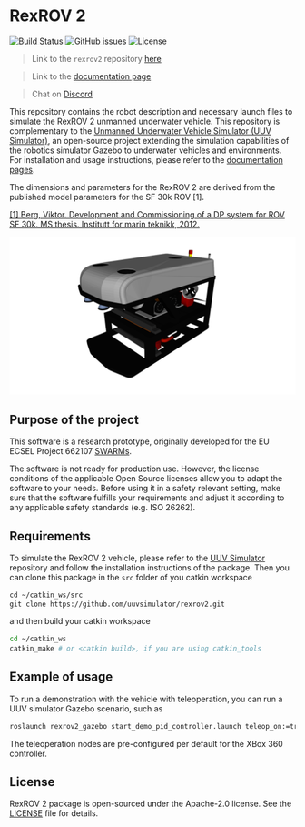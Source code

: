 # RexROV 2

[![Build Status](https://travis-ci.org/uuvsimulator/rexrov2.svg?branch=master)](https://travis-ci.org/uuvsimulator/rexrov2)
[![GitHub issues](https://img.shields.io/github/issues/uuvsimulator/rexrov2.svg)](https://github.com/uuvsimulator/rexrov2/issues)
![License](https://img.shields.io/badge/license-Apache%202-blue.svg)

> Link to the `rexrov2` repository [here](https://github.com/uuvsimulator/rexrov2)

> Link to the [documentation page](https://uuvsimulator.github.io/packages/rexrov2/intro/)

> Chat on [Discord](https://discord.gg/zNauF2F)

This repository contains the robot description and necessary launch files to
simulate the RexROV 2 unmanned underwater vehicle. This repository is complementary
to the [Unmanned Underwater Vehicle Simulator (UUV Simulator)](https://github.com/uuvsimulator/uuv_simulator),
an open-source project extending the simulation capabilities of the robotics
simulator Gazebo to underwater vehicles and environments. For installation and
usage instructions, please refer to the [documentation pages](https://uuvsimulator.github.io/).

The dimensions and parameters for the RexROV 2 are derived from the published
model parameters for the SF 30k ROV [1].

[[1] Berg, Viktor. Development and Commissioning of a DP system for ROV SF 30k. MS thesis. Institutt for marin teknikk, 2012.](https://brage.bibsys.no/xmlui/handle/11250/238170)

![RexROV 2](images/rexrov2.png)

## Purpose of the project

This software is a research prototype, originally developed for the EU ECSEL
Project 662107 [SWARMs](http://swarms.eu/).

The software is not ready for production use. However, the license conditions of the
applicable Open Source licenses allow you to adapt the software to your needs.
Before using it in a safety relevant setting, make sure that the software
fulfills your requirements and adjust it according to any applicable safety
standards (e.g. ISO 26262).

## Requirements

To simulate the RexROV 2 vehicle, please refer to the [UUV Simulator](https://github.com/uuvsimulator/uuv_simulator)
repository and follow the installation instructions of the package. Then you can clone
this package in the `src` folder of you catkin workspace

```
cd ~/catkin_ws/src
git clone https://github.com/uuvsimulator/rexrov2.git
```

and then build your catkin workspace

```bash
cd ~/catkin_ws
catkin_make # or <catkin build>, if you are using catkin_tools
```

## Example of usage

To run a demonstration with the vehicle with teleoperation, you can run a UUV
simulator Gazebo scenario, such as

```bash
roslaunch rexrov2_gazebo start_demo_pid_controller.launch teleop_on:=true joy_id:=0
```

The teleoperation nodes are pre-configured per default for the XBox 360
controller.

## License

RexROV 2 package is open-sourced under the Apache-2.0 license. See the
[LICENSE](https://github.com/uuvsimulator/rexrov2/blob/master/LICENSE) file for details.

